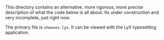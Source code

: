 
This directory contains an alternative, more rigorous, more precise
description of what the code below is all about. Its under construction
and very incomplete, just right now.

The primary file is `sheaves.lyx`. It can be viewed with the LyX
typesetting application.
